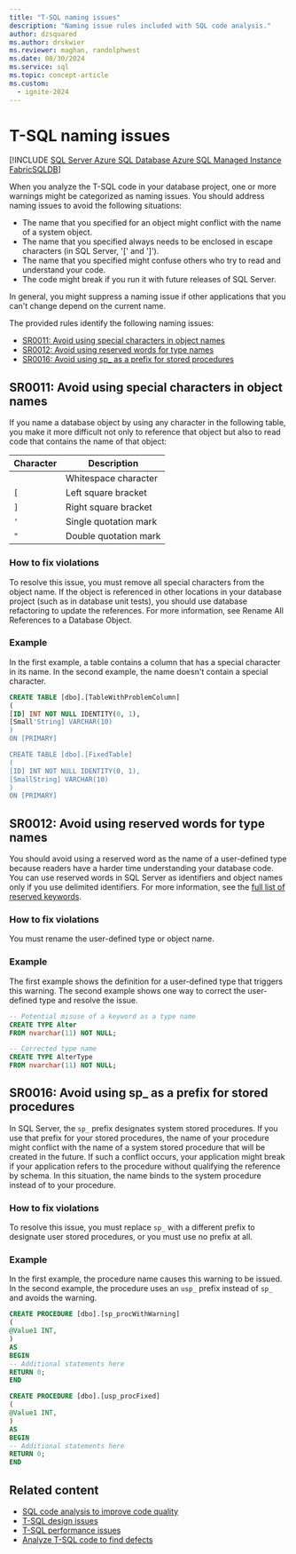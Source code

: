 ```yaml
---
title: "T-SQL naming issues"
description: "Naming issue rules included with SQL code analysis."
author: dzsquared
ms.author: drskwier
ms.reviewer: maghan, randolphwest
ms.date: 08/30/2024
ms.service: sql
ms.topic: concept-article
ms.custom:
  - ignite-2024
---
```


# T-SQL naming issues

[!INCLUDE [SQL Server Azure SQL Database Azure SQL Managed Instance FabricSQLDB](../../../../includes/applies-to-version/sql-asdb-asdbmi-fabricsqldb.md)]

When you analyze the T-SQL code in your database project, one or more warnings might be categorized as naming issues. You should address naming issues to avoid the following situations:

- The name that you specified for an object might conflict with the name of a system object.
- The name that you specified always needs to be enclosed in escape characters (in SQL Server, '[' and ']').
- The name that you specified might confuse others who try to read and understand your code.
- The code might break if you run it with future releases of SQL Server.

In general, you might suppress a naming issue if other applications that you can't change depend on the current name.

The provided rules identify the following naming issues:

- [SR0011: Avoid using special characters in object names](#sr0011-avoid-using-special-characters-in-object-names)
- [SR0012: Avoid using reserved words for type names](#sr0012-avoid-using-reserved-words-for-type-names)
- [SR0016: Avoid using sp_ as a prefix for stored procedures](#sr0016-avoid-using-sp_-as-a-prefix-for-stored-procedures)

## SR0011: Avoid using special characters in object names

If you name a database object by using any character in the following table, you make it more difficult not only to reference that object but also to read code that contains the name of that object:

| Character | Description |
| --- | --- |
| ` ` | Whitespace character |
| `[` | Left square bracket |
| `]` | Right square bracket |
| `'` | Single quotation mark |
| `"` | Double quotation mark |

### How to fix violations

To resolve this issue, you must remove all special characters from the object name. If the object is referenced in other locations in your database project (such as in database unit tests), you should use database refactoring to update the references. For more information, see Rename All References to a Database Object.

### Example

In the first example, a table contains a column that has a special character in its name. In the second example, the name doesn't contain a special character.

```sql
CREATE TABLE [dbo].[TableWithProblemColumn]
(
[ID] INT NOT NULL IDENTITY(0, 1),
[Small'String] VARCHAR(10)
)
ON [PRIMARY]

CREATE TABLE [dbo].[FixedTable]
(
[ID] INT NOT NULL IDENTITY(0, 1),
[SmallString] VARCHAR(10)
)
ON [PRIMARY]
```

## SR0012: Avoid using reserved words for type names

You should avoid using a reserved word as the name of a user-defined type because readers have a harder time understanding your database code. You can use reserved words in SQL Server as identifiers and object names only if you use delimited identifiers. For more information, see the [full list of reserved keywords](../../../../t-sql/language-elements/reserved-keywords-transact-sql.md).

### How to fix violations

You must rename the user-defined type or object name.

### Example

The first example shows the definition for a user-defined type that triggers this warning. The second example shows one way to correct the user-defined type and resolve the issue.

```sql
-- Potential misuse of a keyword as a type name
CREATE TYPE Alter
FROM nvarchar(11) NOT NULL;

-- Corrected type name
CREATE TYPE AlterType
FROM nvarchar(11) NOT NULL;
```

## SR0016: Avoid using sp_ as a prefix for stored procedures

In SQL Server, the `sp_` prefix designates system stored procedures. If you use that prefix for your stored procedures, the name of your procedure might conflict with the name of a system stored procedure that will be created in the future. If such a conflict occurs, your application might break if your application refers to the procedure without qualifying the reference by schema. In this situation, the name binds to the system procedure instead of to your procedure.

### How to fix violations

To resolve this issue, you must replace `sp_` with a different prefix to designate user stored procedures, or you must use no prefix at all.

### Example

In the first example, the procedure name causes this warning to be issued. In the second example, the procedure uses an `usp_` prefix instead of `sp_` and avoids the warning.

```sql
CREATE PROCEDURE [dbo].[sp_procWithWarning]
(
@Value1 INT,
)
AS
BEGIN
-- Additional statements here
RETURN 0;
END

CREATE PROCEDURE [dbo].[usp_procFixed]
(
@Value1 INT,
)
AS
BEGIN
-- Additional statements here
RETURN 0;
END
```

## Related content

- [SQL code analysis to improve code quality](sql-code-analysis.md)
- [T-SQL design issues](t-sql-design-issues.md)
- [T-SQL performance issues](t-sql-performance-issues.md)
- [Analyze T-SQL code to find defects](../../howto/analyze-t-sql-code-to-find-defects.md)
